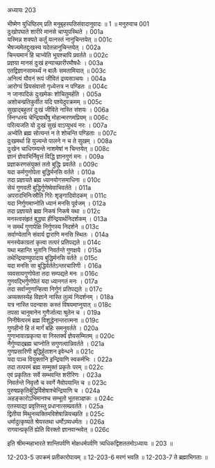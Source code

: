 अध्यायः 203

भीष्मेण युधिष्ठिरम् प्रति मनुबृहस्पतिसंवादानुवादः ॥ 1 ॥
मनुरुवाच 	001  
दुःखोपघाते शारीरे मानसे चाप्युपस्थिते ।	001a  
यस्मिन्न शक्यते कर्तुं यत्नस्तं नानुचिन्तयेत् ॥	001c  
भैषज्यमेतद्दुःखस्य यदेतन्नानुचिन्तयेत् ।	002a  
चिन्त्यमानं हि चाभ्येति भूयश्चापि प्रवर्तते ॥	002c  
प्रज्ञया मानसं दुःखं हन्याच्छारीरमौषधैः ।	003a  
एतद्विज्ञानसामर्थ्यं न बालैः समतामियात् ॥	003c  
अनित्यं यौवनं रूपं जीवितं द्रव्यसञ्चयः ।	004a  
आरोग्यं प्रियसंवासो गृध्येत्तत्र न पण्डितः ॥	004c  
न जानपदिकं दुःखमेकः शोचितुमर्हति ।	005a  
अशोचन्प्रतिकुर्वीत यदि पश्येदुपक्रमम् ॥	005c  
सुखाद्बहुतरं दुःखं जीविते नास्ति संशयः ।	006a  
स्निग्धस्य चेन्द्रियार्थेषु मोहान्मरणमप्रियम् ॥	006c  
परित्यजति यो दुःखं सुखं वाऽप्युभयं नरः ।	007a  
अभ्येति ब्रह्म सोत्यन्तं न ते शोचन्ति पण्डिताः ॥	007c  
दुःखमर्था हि युज्यन्ते पालने न च ते सुखम् ।	008a  
दुःखेन चाधिगम्यन्ते नाशमेषां न चिन्तयेत् ॥	008c  
ज्ञानं ज्ञेयाभिर्निवृत्तं विद्धि ज्ञानगुणं मनः ।	009a  
प्रज्ञाकरणसंयुक्तं ततो बुद्धिः प्रवर्तते ॥	009c  
यदा कर्मगुणोपेता बुद्धिर्मनसि वर्तते ।	010a  
तदा प्रज्ञायते ब्रह्म ध्यानयोगसमाधिना ॥	010c  
सेयं गुणवती बुद्धिर्गुणेष्वेवाभिवर्तते ।	011a  
अपरादभिनिःस्रौति गिरेः शृङ्गादिवोदकम् ॥	011c  
यदा निर्गुणमाप्नोति ध्यानं मनसि पूर्वजम् ।	012a  
तदा प्रज्ञायते ब्रह्म निकषं निकषे यथा ॥	012c  
मनस्त्वसंहृतं बुद्ध्या हीन्द्रियार्थनिदर्शकम् ।	013a  
न समर्थं गुणापेक्षि निर्गुणस्य निदर्शने ॥	013c  
सर्वाण्येतानि संवार्य द्वाराणि मनसि स्थितः ।	014a  
मनस्येकाग्रतां कृत्वा तत्परं प्रतिपद्यते ॥	014c  
यथा महान्ति भूतानि निवर्तन्ते गुणक्षये ।	015a  
तथेन्द्रियाण्युपादाय बुद्धिर्मनसि वर्तते ॥	015c  
यदा मनसि सा बुद्धिर्वर्ततेऽन्तरचारिणी ।	016a  
व्यवसायगुणोपेता तदा सम्पद्यते मनः ॥	016c  
गुणवद्भिर्गुणोपेतं यदा ध्यानगतं मनः ।	017a  
तदा सर्वान्गुणान्हित्वा निर्गुणं प्रतिपद्यते ॥	017c  
अव्यक्तस्येह विज्ञाने नास्ति तुल्यं निदर्शनम् ।	018a  
यत्र नास्ति पदन्यासः कस्तं विषयमाप्नुयात् ॥	018c  
तपसा चानुमानेन गुणैर्जात्या श्रुतेन च ।	019a  
निनीषेत्परमं ब्रह्म विशुद्धेनान्तरात्मना ॥	019c  
गुणहीनो हि तं मार्गं बहिः समनुवर्तते ।	020a  
गुणाभावात्प्रकृत्या वा निस्तर्क्यं ज्ञेयसम्मितम् ॥	020c  
नैर्गुण्याद्ब्रह्म चाप्नोति सगुणत्वान्निवर्तते ।	021a  
गुणप्रसारिणी बुद्धिर्हुताशन इवेन्धने ॥	021c  
यदा पञ्च वियुक्तानि इन्द्रियाणि स्वकर्मभिः ।	022a  
तदा तत्परमं ब्रह्म सम्मुक्तं प्रकृतेः परम् ॥	022c  
एवं प्रकृतितः सर्वे सम्भवन्ति शरीरिणः ।	023a  
निवर्तन्ते निवृत्तौ च स्वर्गे नैवोपयान्ति च ॥	023c  
पुरुषप्रकृतिर्बुद्धिर्विशेषाश्चेन्द्रियाणि च ।	024a  
अहङ्कारोऽभिमानश्च सम्भूतो भूतसञ्ज्ञकः ॥	024c  
एतस्याद्या प्रवृत्तिस्तु प्रधानात्सम्प्रवर्तते ।	025a  
द्वितीया मिथुनव्यक्तिमविशेषान्नियच्छति ॥	025c  
धर्मादुत्कृष्यते श्रेयस्तथा धर्मोऽष्यधर्मतः ।	026a  
रागवान्प्रकृतिं ह्येति विरक्तो ज्ञानवान्भवेत् ॥ 	026c  

इति श्रीमन्महाभारते शान्तिपर्वणि मोक्षधर्मपर्वणि त्र्यधिकद्विशततमोऽध्यायः ॥ 203 ॥

12-203-5 उपक्रमं प्रतीकारोपायम् ॥ 12-203-6 मरणं भवति ॥ 12-203-7 ते ब्रह्माभिगताः ॥
